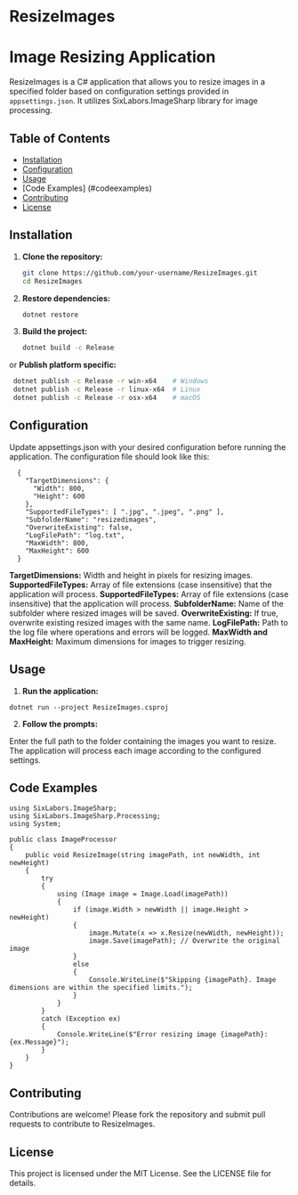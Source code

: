 # ResizeImages
# Image Resizing Application
ResizeImages is a C# application that allows you to resize images in a specified folder based on configuration settings provided in `appsettings.json`. It utilizes SixLabors.ImageSharp library for image processing.

## Table of Contents

- [Installation](#installation)
- [Configuration](#configuration)
- [Usage](#usage)
- [Code Examples] (#codeexamples) 
- [Contributing](#contributing)
- [License](#license)

## Installation
1. **Clone the repository:**

   ```bash
   git clone https://github.com/your-username/ResizeImages.git
   cd ResizeImages

2. **Restore dependencies:**
   ```bash
   dotnet restore

3. **Build the project:**
   ```bash
   dotnet build -c Release

or
  **Publish platform specific:**
  ```bash
   dotnet publish -c Release -r win-x64    # Windows
   dotnet publish -c Release -r linux-x64  # Linux
   dotnet publish -c Release -r osx-x64    # macOS
  ```


## Configuration
Update appsettings.json with your desired configuration before running the application. The configuration file should look like this:
```
  {
    "TargetDimensions": {
      "Width": 800,
      "Height": 600
    },
    "SupportedFileTypes": [ ".jpg", ".jpeg", ".png" ],
    "SubfolderName": "resizedimages",
    "OverwriteExisting": false,
    "LogFilePath": "log.txt",
    "MaxWidth": 800,
    "MaxHeight": 600
  }
```

**TargetDimensions:** Width and height in pixels for resizing images.
**SupportedFileTypes:** Array of file extensions (case insensitive) that the application will process.
**SupportedFileTypes:** Array of file extensions (case insensitive) that the application will process.
**SubfolderName:** Name of the subfolder where resized images will be saved.
**OverwriteExisting:** If true, overwrite existing resized images with the same name.
**LogFilePath:** Path to the log file where operations and errors will be logged.
**MaxWidth and MaxHeight:** Maximum dimensions for images to trigger resizing.

## Usage
1. **Run the application:**
```
dotnet run --project ResizeImages.csproj
```

2. **Follow the prompts:**

Enter the full path to the folder containing the images you want to resize.
The application will process each image according to the configured settings.

## Code Examples
```
using SixLabors.ImageSharp;
using SixLabors.ImageSharp.Processing;
using System;

public class ImageProcessor
{
    public void ResizeImage(string imagePath, int newWidth, int newHeight)
    {
        try
        {
            using (Image image = Image.Load(imagePath))
            {
                if (image.Width > newWidth || image.Height > newHeight)
                {
                    image.Mutate(x => x.Resize(newWidth, newHeight));
                    image.Save(imagePath); // Overwrite the original image
                }
                else
                {
                    Console.WriteLine($"Skipping {imagePath}. Image dimensions are within the specified limits.");
                }
            }
        }
        catch (Exception ex)
        {
            Console.WriteLine($"Error resizing image {imagePath}: {ex.Message}");
        }
    }
}
```

## Contributing
Contributions are welcome! Please fork the repository and submit pull requests to contribute to ResizeImages.

## License
This project is licensed under the MIT License. See the LICENSE file for details.

